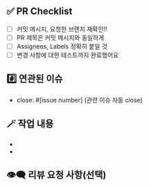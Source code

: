## ✅ PR Checklist
<!-- 해당 PR이 다음 요구 사항을 충족하는지 확인해 주세요 -->
<!-- 확인이 필요하다면 Reviewer 등록 필수 -->
- [ ] 커밋 메시지, 요청한 브랜치 재확인!!
- [ ] PR 제목은 커밋 메시지와 동일하게
- [ ] Assignees, Labels 정확히 붙일 것
- [ ] 변경 사항에 대한 테스트까지 완료했어요

## #️⃣ 연관된 이슈
<!-- PR과 연관된 이슈 번호를 작성해 주세요 -->
- close: #[issue number] (관련 이슈 자동 close)

## 🪄 작업 내용
<!-- 이번 PR에서 작업한 내용을 간략히 설명해 주세요(이미지 첨부 가능) -->
- 
- 

## 👁️‍🗨️ 리뷰 요청 사항(선택)
<!-- 리뷰어가 특별히 확인했으면 하는 부분이 있다면 작성해 주세요 -->
<!-- ex) 더 좋은 메서드 이름이 있다면 추천 좀요 / (이 부분) 코드 특별히 확인 바랍니다 -->
